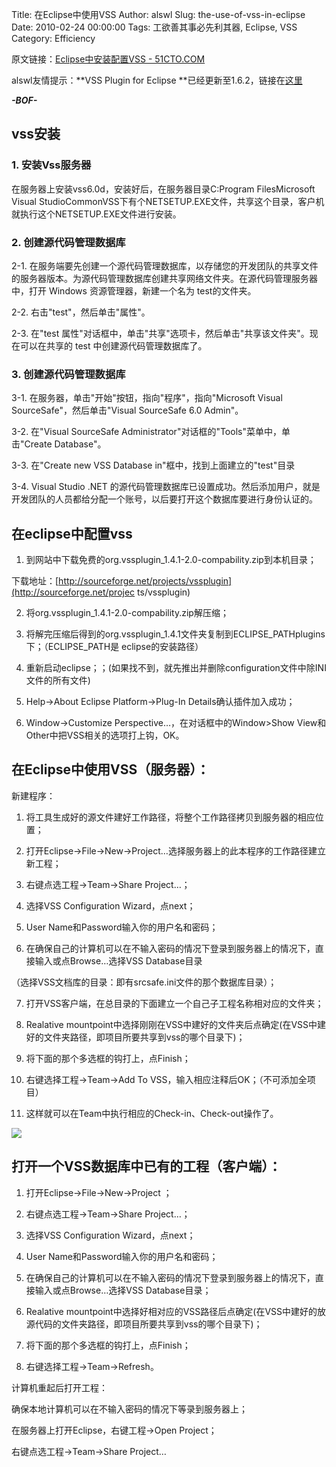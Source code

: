 Title: 在Eclipse中使用VSS
Author: alswl
Slug: the-use-of-vss-in-eclipse
Date: 2010-02-24 00:00:00
Tags: 工欲善其事必先利其器, Eclipse, VSS
Category: Efficiency

原文链接：[Eclipse中安装配置VSS -
51CTO.COM](http://developer.51cto.com/art/200906/127171.htm)

alswl友情提示：**VSS Plugin for Eclipse
**已经更新至1.6.2，链接在[这里](http://sourceforge.net/projects/vssplugin/)

***-BOF-***

## vss安装

### 1. 安装Vss服务器

在服务器上安装vss6.0d，安装好后，在服务器目录C:Program FilesMicrosoft Visual
StudioCommonVSS下有个NETSETUP.EXE文件，共享这个目录，客户机就执行这个NETSETUP.EXE文件进行安装。

### 2. 创建源代码管理数据库

2-1. 在服务端要先创建一个源代码管理数据库，以存储您的开发团队的共享文件的服务器版本。为源代码管理数据库创建共享网络文件夹。在源代码管理服务器中，打开
Windows 资源管理器，新建一个名为 test的文件夹。

2-2. 右击"test"，然后单击"属性"。

2-3. 在"test 属性"对话框中，单击"共享"选项卡，然后单击"共享该文件夹"。现在可以在共享的 test 中创建源代码管理数据库了。

### 3. 创建源代码管理数据库

3-1. 在服务器，单击"开始"按钮，指向"程序"，指向"Microsoft Visual SourceSafe"，然后单击"Visual
SourceSafe 6.0 Admin"。

3-2. 在"Visual SourceSafe Administrator"对话框的"Tools"菜单中，单击"Create Database"。

3-3. 在"Create new VSS Database in"框中，找到上面建立的"test"目录

3-4. Visual Studio .NET
的源代码管理数据库已设置成功。然后添加用户，就是开发团队的人员都给分配一个账号，以后要打开这个数据库要进行身份认证的。

## 在eclipse中配置vss

1. 到网站中下载免费的org.vssplugin_1.4.1-2.0-compability.zip到本机目录；

下载地址：[http://sourceforge.net/projects/vssplugin](http://sourceforge.net/projec
ts/vssplugin)

2. 将org.vssplugin_1.4.1-2.0-compability.zip解压缩；

3. 将解完压缩后得到的org.vssplugin_1.4.1文件夹复制到ECLIPSE_PATHplugins下；（ECLIPSE_PATH是
eclipse的安装路径）

4. 重新启动eclipse；；(如果找不到，就先推出并删除configuration文件中除INI文件的所有文件)

5. Help->About Eclipse Platform->Plug-In Details确认插件加入成功；

6. Window->Customize Perspective…，在对话框中的Window>Show
View和Other中把VSS相关的选项打上钩，OK。

## 在Eclipse中使用VSS（服务器）：

新建程序：

1. 将工具生成好的源文件建好工作路径，将整个工作路径拷贝到服务器的相应位置；

2. 打开Eclipse->File->New->Project…选择服务器上的此本程序的工作路径建立新工程；

3. 右键点选工程->Team->Share Project…；

4. 选择VSS Configuration Wizard，点next；

5. User Name和Password输入你的用户名和密码；

6. 在确保自己的计算机可以在不输入密码的情况下登录到服务器上的情况下，直接输入或点Browse…选择VSS Database目录

（选择VSS文档库的目录：即有srcsafe.ini文件的那个数据库目录）；

7. 打开VSS客户端，在总目录的下面建立一个自己子工程名称相对应的文件夹；

8. Realative mountpoint中选择刚刚在VSS中建好的文件夹后点确定(在VSS中建好的文件夹路径，即项目所要共享到vss的哪个目录下)；

9. 将下面的那个多选框的钩打上，点Finish；

10. 右键选择工程->Team->Add To VSS，输入相应注释后OK；（不可添加全项目）

11. 这样就可以在Team中执行相应的Check-in、Check-out操作了。

![](http://upload-log4d.qiniudn.com/2010/02/vss.jpg)

## 打开一个VSS数据库中已有的工程（客户端）：

1. 打开Eclipse->File->New->Project ；

2. 右键点选工程->Team->Share Project…；

3. 选择VSS Configuration Wizard，点next；

4. User Name和Password输入你的用户名和密码；

5. 在确保自己的计算机可以在不输入密码的情况下登录到服务器上的情况下，直接输入或点Browse…选择VSS Database目录；

6. Realative
mountpoint中选择好相对应的VSS路径后点确定(在VSS中建好的放源代码的文件夹路径，即项目所要共享到vss的哪个目录下)；

7. 将下面的那个多选框的钩打上，点Finish；

8. 右键选择工程->Team->Refresh。

计算机重起后打开工程：

确保本地计算机可以在不输入密码的情况下等录到服务器上；

在服务器上打开Eclipse，右键工程->Open Project；

右键点选工程->Team->Share Project…

